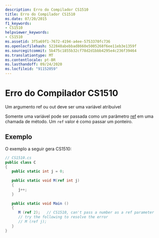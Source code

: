 ```yaml
---
description: Erro do Compilador CS1510
title: Erro do Compilador CS1510
ms.date: 07/20/2015
f1_keywords:
- CS1510
helpviewer_keywords:
- CS1510
ms.assetid: 3f5a69f1-7672-4194-a4ee-5753370fc736
ms.openlocfilehash: 522848abebbad8660e5005268f6ee11eb3e1359f
ms.sourcegitcommit: 5b475c1855b32cf78d2d1bbb4295e4c236f39464
ms.translationtype: MT
ms.contentlocale: pt-BR
ms.lasthandoff: 09/24/2020
ms.locfileid: "91152059"
---
```

# <a name="compiler-error-cs1510"></a>Erro do Compilador CS1510

Um argumento ref ou out deve ser uma variável atribuível  
  
 Somente uma variável pode ser passada como um parâmetro [ref](../language-reference/keywords/ref.md) em uma chamada de método. Um `ref` valor é como passar um ponteiro.  
  
## <a name="example"></a>Exemplo  

 O exemplo a seguir gera CS1510:  
  
```csharp  
// CS1510.cs  
public class C  
{  
   public static int j = 0;  
  
   public static void M(ref int j)  
   {  
      j++;  
   }  
  
   public static void Main ()  
   {  
      M (ref 2);   // CS1510, can't pass a number as a ref parameter  
      // try the following to resolve the error  
      // M (ref j);  
   }  
}  
```
